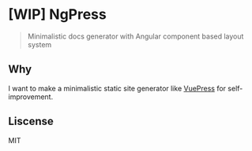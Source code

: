 # [WIP] NgPress

> Minimalistic docs generator with Angular component based layout system

## Why

I want to make a minimalistic static site generator like [VuePress](https://vuepress.vuejs.org/) for self-improvement.

## Liscense

MIT